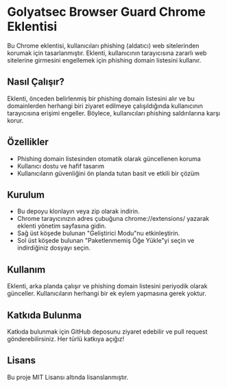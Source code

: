 # Golyatsec Browser Guard Chrome Eklentisi

Bu Chrome eklentisi, kullanıcıları phishing (aldatıcı) web sitelerinden korumak için tasarlanmıştır. Eklenti, kullanıcının tarayıcısına zararlı web sitelerine girmesini engellemek için phishing domain listesini kullanır.

## Nasıl Çalışır?

Eklenti, önceden belirlenmiş bir phishing domain listesini alır ve bu domainlerden herhangi biri ziyaret edilmeye çalışıldığında kullanıcının tarayıcısına erişimi engeller. Böylece, kullanıcıları phishing saldırılarına karşı korur.

## Özellikler

- Phishing domain listesinden otomatik olarak güncellenen koruma
- Kullanıcı dostu ve hafif tasarım
- Kullanıcıların güvenliğini ön planda tutan basit ve etkili bir çözüm

## Kurulum

- Bu depoyu klonlayın veya zip olarak indirin.
- Chrome tarayıcınızın adres çubuğuna chrome://extensions/ yazarak eklenti yönetim sayfasına gidin.
- Sağ üst köşede bulunan "Geliştirici Modu"nu etkinleştirin.
- Sol üst köşede bulunan "Paketlenmemiş Öğe Yükle"yi seçin ve indirdiğiniz dosyayı seçin.

## Kullanım

Eklenti, arka planda çalışır ve phishing domain listesini periyodik olarak günceller. Kullanıcıların herhangi bir ek eylem yapmasına gerek yoktur.

## Katkıda Bulunma

Katkıda bulunmak için GitHub deposunu ziyaret edebilir ve pull request gönderebilirsiniz. Her türlü katkıya açığız!

## Lisans

Bu proje MIT Lisansı altında lisanslanmıştır.
